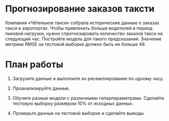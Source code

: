 # Прогнозирование заказов таксти
Компания «Чётенькое такси» собрала исторические данные о заказах такси в аэропортах. Чтобы привлекать больше водителей в период пиковой нагрузки, нужно спрогнозировать количество заказов такси на следующий час. Постройте модель для такого предсказания. Значение метрики RMSE на тестовой выборке должно быть не больше 48.
# План работы

1) Загрузите данные и выполните их ресемплирование по одному часу.

2) Проанализируйте данные.

3) Обучите разные модели с различными гиперпараметрами. Сделайте тестовую выборку размером 10% от исходных данных.

4) Проверьте данные на тестовой выборке и сделайте выводы.
